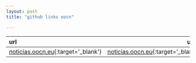 ```yaml
---
layout: post
title: "github links oocn"

---
```


|url|user|repo|indirect|cname|
|:--------|---------:|---------:|-------:|--------:|
| [noticias.oocn.eu](http://noticias.oocn.eu){:target='_blank'} | 	[noticias.oocn.eu](http://xooiox.github.io){:target='_blank'} | 	[noticias.oocn.eu](https://github.com/xooiox/xooiox.github.io){:target='_blank'} | 	[noticias.oocn.eu](http://xooiox.github.io/){:target='_blank'} | 	[noticias.oocn.eu](https://github.com/xooiox/xooiox.github.io/blob/master/CNAME){:target='_blank'} |
